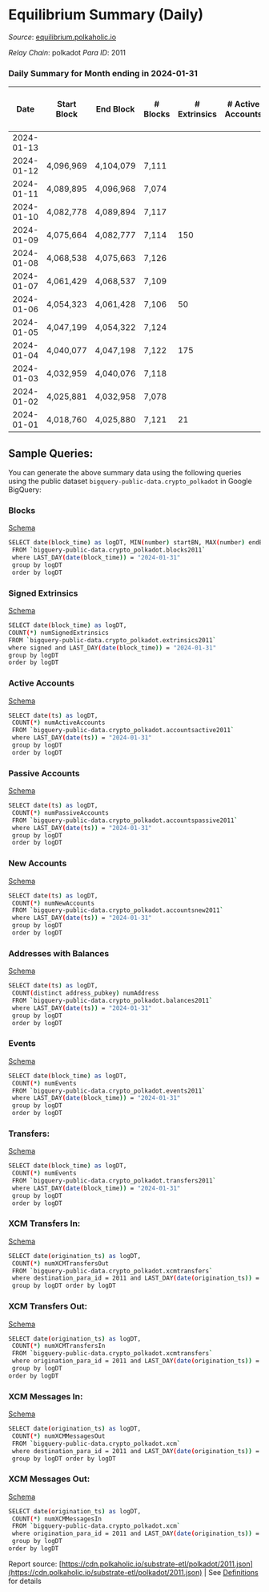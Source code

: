 # Equilibrium Summary (Daily)

_Source_: [equilibrium.polkaholic.io](https://equilibrium.polkaholic.io)

*Relay Chain*: polkadot
*Para ID*: 2011



### Daily Summary for Month ending in 2024-01-31


| Date    | Start Block | End Block | # Blocks | # Extrinsics | # Active Accounts | # Passive Accounts | # New Accounts | # Addresses | # Events  | # Transfers ($USD) | # XCM Transfers In ($USD) | # XCM Transfers Out ($USD) | # XCM In | # XCM Out | Issues |
|---------|-------------|-----------|----------|--------------|-------------------|--------------------|----------------|-------------|-----------|--------------------|---------------------------|----------------------------|----------|-----------|--------|
| 2024-01-13 |  |  |  |  |  |  |  |  |  |   | 4 ($1,770.92) |   | 4 | 4 |  |
| 2024-01-12 | 4,096,969 | 4,104,079 | 7,111 |  |  |  |  |  |  |   | 10 ($428.61) |   | 8 | 12 |  |
| 2024-01-11 | 4,089,895 | 4,096,968 | 7,074 |  |  |  |  |  |  |   | 4 ($997.11) |   | 8 | 14 |  |
| 2024-01-10 | 4,082,778 | 4,089,894 | 7,117 |  |  |  |  |  |  |   | 12 ($51.08) |   | 16 | 13 |  |
| 2024-01-09 | 4,075,664 | 4,082,777 | 7,114 | 150 |  |  |  | 9,971 | 339,625 |   | 5 ($25.73) |   | 9 | 13 |  |
| 2024-01-08 | 4,068,538 | 4,075,663 | 7,126 |  |  |  |  |  |  |   | 6 ($615.51) |   | 10 | 15 |  |
| 2024-01-07 | 4,061,429 | 4,068,537 | 7,109 |  |  |  |  |  |  |   | 3 ($38.96) |   | 5 | 5 |  |
| 2024-01-06 | 4,054,323 | 4,061,428 | 7,106 | 50 |  |  |  | 9,964 | 339,657 |   | 1 ($0.16) |   | 4 | 5 |  |
| 2024-01-05 | 4,047,199 | 4,054,322 | 7,124 |  |  |  |  |  |  |   | 2 ($52.75) |   | 5 | 6 |  |
| 2024-01-04 | 4,040,077 | 4,047,198 | 7,122 | 175 |  |  |  | 9,965 | 341,607 |   | 6 ($240.70) |   | 10 | 8 |  |
| 2024-01-03 | 4,032,959 | 4,040,076 | 7,118 |  |  |  |  |  |  |   | 7 ($4,691.21) |   | 14 | 12 |  |
| 2024-01-02 | 4,025,881 | 4,032,958 | 7,078 |  |  |  |  |  |  |   | 12 ($2,303.84) |   | 12 | 13 |  |
| 2024-01-01 | 4,018,760 | 4,025,880 | 7,121 | 21 |  |  |  | 9,960 | 339,791 |   | 1 ($3.32) |   |  | 2 |  |

## Sample Queries:
You can generate the above summary data using the following queries using the public dataset `bigquery-public-data.crypto_polkadot` in Google BigQuery:


### Blocks 

[Schema](https://github.com/colorfulnotion/substrate-etl/blob/main/schema/blocks.json)

```bash
SELECT date(block_time) as logDT, MIN(number) startBN, MAX(number) endBN, COUNT(*) numBlocks 
 FROM `bigquery-public-data.crypto_polkadot.blocks2011`  
 where LAST_DAY(date(block_time)) = "2024-01-31" 
 group by logDT 
 order by logDT
```

### Signed Extrinsics 

[Schema](https://github.com/colorfulnotion/substrate-etl/blob/main/schema/extrinsics.json)

```bash
SELECT date(block_time) as logDT, 
COUNT(*) numSignedExtrinsics 
FROM `bigquery-public-data.crypto_polkadot.extrinsics2011`  
where signed and LAST_DAY(date(block_time)) = "2024-01-31" 
group by logDT 
order by logDT
```

### Active Accounts 

[Schema](https://github.com/colorfulnotion/substrate-etl/blob/main/schema/accountsactive.json)

```bash
SELECT date(ts) as logDT, 
 COUNT(*) numActiveAccounts 
 FROM `bigquery-public-data.crypto_polkadot.accountsactive2011` 
 where LAST_DAY(date(ts)) = "2024-01-31" 
 group by logDT 
 order by logDT
```

### Passive Accounts 

[Schema](https://github.com/colorfulnotion/substrate-etl/blob/main/schema/accountspassive.json)

```bash
SELECT date(ts) as logDT, 
 COUNT(*) numPassiveAccounts 
 FROM `bigquery-public-data.crypto_polkadot.accountspassive2011` 
 where LAST_DAY(date(ts)) = "2024-01-31" 
 group by logDT 
 order by logDT
```

### New Accounts 

[Schema](https://github.com/colorfulnotion/substrate-etl/blob/main/schema/accountsnew.json)

```bash
SELECT date(ts) as logDT, 
 COUNT(*) numNewAccounts 
 FROM `bigquery-public-data.crypto_polkadot.accountsnew2011` 
 where LAST_DAY(date(ts)) = "2024-01-31" 
 group by logDT
 order by logDT
```

### Addresses with Balances 

[Schema](https://github.com/colorfulnotion/substrate-etl/blob/main/schema/balances.json)

```bash
SELECT date(ts) as logDT,
 COUNT(distinct address_pubkey) numAddress 
 FROM `bigquery-public-data.crypto_polkadot.balances2011` 
 where LAST_DAY(date(ts)) = "2024-01-31" 
 group by logDT 
 order by logDT
```

### Events 

[Schema](https://github.com/colorfulnotion/substrate-etl/blob/main/schema/events.json)

```bash
SELECT date(block_time) as logDT, 
 COUNT(*) numEvents 
 FROM `bigquery-public-data.crypto_polkadot.events2011` 
 where LAST_DAY(date(block_time)) = "2024-01-31" 
 group by logDT 
 order by logDT
```

### Transfers:

[Schema](https://github.com/colorfulnotion/substrate-etl/blob/main/schema/transfers.json)

```bash
SELECT date(block_time) as logDT, 
 COUNT(*) numEvents 
 FROM `bigquery-public-data.crypto_polkadot.transfers2011` 
 where LAST_DAY(date(block_time)) = "2024-01-31" 
 group by logDT 
 order by logDT
```

### XCM Transfers In: 

[Schema](https://github.com/colorfulnotion/substrate-etl/blob/main/schema/xcmtransfers.json)

```bash
SELECT date(origination_ts) as logDT, 
 COUNT(*) numXCMTransfersOut 
 FROM `bigquery-public-data.crypto_polkadot.xcmtransfers` 
 where destination_para_id = 2011 and LAST_DAY(date(origination_ts)) = "2024-01-31" 
 group by logDT order by logDT
```

### XCM Transfers Out: 

[Schema](https://github.com/colorfulnotion/substrate-etl/blob/main/schema/xcmtransfers.json)

```bash
SELECT date(origination_ts) as logDT, 
 COUNT(*) numXCMTransfersIn 
 FROM `bigquery-public-data.crypto_polkadot.xcmtransfers` 
 where origination_para_id = 2011 and LAST_DAY(date(origination_ts)) = "2024-01-31" 
 group by logDT 
order by logDT
```

### XCM Messages In: 

[Schema](https://github.com/colorfulnotion/substrate-etl/blob/main/schema/xcm.json)

```bash
SELECT date(origination_ts) as logDT, 
 COUNT(*) numXCMMessagesOut 
 FROM `bigquery-public-data.crypto_polkadot.xcm` 
 where destination_para_id = 2011 and LAST_DAY(date(origination_ts)) = "2024-01-31" 
 group by logDT order by logDT
```

### XCM Messages Out: 

[Schema](https://github.com/colorfulnotion/substrate-etl/blob/main/schema/xcm.json)

```bash
SELECT date(origination_ts) as logDT, 
 COUNT(*) numXCMMessagesIn 
 FROM `bigquery-public-data.crypto_polkadot.xcm` 
 where origination_para_id = 2011 and LAST_DAY(date(origination_ts)) = "2024-01-31" 
 group by logDT 
order by logDT
```


Report source: [https://cdn.polkaholic.io/substrate-etl/polkadot/2011.json](https://cdn.polkaholic.io/substrate-etl/polkadot/2011.json) | See [Definitions](/DEFINITIONS.md) for details
